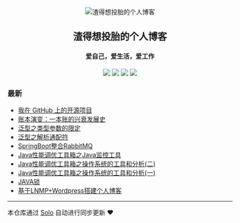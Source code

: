 <p align="center"><img alt="渣得想投胎的个人博客" src="https://static.b3log.org/images/brand/solo-32.png"></p><h2 align="center">
渣得想投胎的个人博客
</h2>

<h4 align="center">爱自己，爱生活，爱工作</h4>
<p align="center"><a title="渣得想投胎的个人博客" target="_blank" href="https://github.com/AutisticV5/solo-blog"><img src="https://img.shields.io/github/last-commit/AutisticV5/solo-blog.svg?style=flat-square&color=FF9900"></a>
<a title="GitHub repo size in bytes" target="_blank" href="https://github.com/AutisticV5/solo-blog"><img src="https://img.shields.io/github/repo-size/AutisticV5/solo-blog.svg?style=flat-square"></a>
<a title="Solo Version" target="_blank" href="https://github.com/b3log/solo/releases"><img src="https://img.shields.io/badge/solo-3.6.6-f1e05a.svg?style=flat-square&color=blueviolet"></a>
<a title="Hits" target="_blank" href="https://github.com/b3log/hits"><img src="https://hits.b3log.org/AutisticV5/solo-blog.svg"></a></p>

### 最新

* [我在 GitHub 上的开源项目](https://wzxing918.top/my-github-repos)
* [账本演变：一本账的兴衰发展史](https://wzxing918.top/articles/2019/11/13/1573622729478.html)
* [泛型之类型参数的限定](https://wzxing918.top/articles/2019/11/13/1573622662568.html)
* [泛型之解析通配符](https://wzxing918.top/articles/2019/11/13/1573607611252.html)
* [SpringBoot整合RabbitMQ](https://wzxing918.top/articles/2019/11/12/1573520642753.html)
* [Java性能调优工具箱之Java监控工具](https://wzxing918.top/articles/2019/11/12/1573520573146.html)
* [Java性能调优工具箱之操作系统的工具和分析(二)](https://wzxing918.top/articles/2019/11/11/1573455012413.html)
* [Java性能调优工具箱之操作系统的工具和分析(一)](https://wzxing918.top/articles/2019/11/10/1573353592295.html)
* [ JAVA锁](https://wzxing918.top/articles/2019/11/09/1573253866458.html)
* [基于LNMP+Wordpress搭建个人博客](https://wzxing918.top/articles/2019/11/08/1573227986827.html)



---

本仓库通过 [Solo](https://github.com/b3log/solo) 自动进行同步更新 ❤️ 